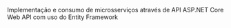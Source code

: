 Implementação e consumo de microsserviços  através de API ASP.NET Core Web API com uso do Entity Framework
